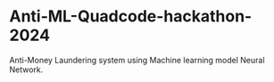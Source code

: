 # Anti-ML-Quadcode-hackathon-2024
Anti-Money Laundering system using Machine learning model Neural Network.
